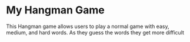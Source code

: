 # My Hangman Game
This Hangman game allows users to play a normal game with easy, medium, and hard words. As they guess the words they get more difficult